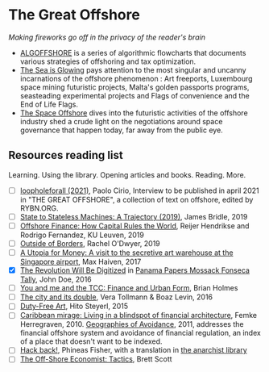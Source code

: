 # The Great Offshore

_Making fireworks go off in the privacy of the reader's brain_

* [ALGOFFSHORE](https://rybn.org/thegreatoffshore/index.php?ln=en&r=2.ALGOFFSHORES) is a series of algorithmic flowcharts that documents various strategies of offshoring and tax optimization.
* [The Sea is Glowing](https://rybn.org/thegreatoffshore/theseaisglowing/) pays attention to the most singular and uncanny incarnations of the offshore phenomenon : Art freeports, Luxembourg space mining futuristic projects, Malta's golden passports programs, seasteading experimental projects and Flags of convenience and the End of Life Flags.
* [The Space Offshore](https://alienocene.com/2022/03/30/the-space-offshore/) dives into the futuristic activities of the offshore industry shed a crude light on the negotiations around space governance that happen today, far away from the public eye.

## Resources reading list

Learning. Using the library. Opening articles and books. Reading. More.

- [ ] [loopholeforall (2021)](https://paolocirio.net/press/interviews/interview_2020-l4a.php), Paolo Cirio, Interview to be published in april 2021 in "THE GREAT OFFSHORE", a collection of text on offshore, edited by RYBN.ORG.
- [ ] [State to Stateless Machines: A Trajectory (2019)](https://aksioma.org/james-bridle-state-to-stateless-machines-a-trajectory), James Bridle, 2019
- [ ] [Offshore Finance: How Capital Rules the World](https://www.researchgate.net/publication/330713868_Offshore_Finance_How_Capital_Rules_the_World), Reijer Hendrikse and Rodrigo Fernandez, KU Leuven, 2019
- [ ] [Outside of Borders](https://www.academia.edu/38661325/OUTSIDE_OF_BORDERS), Rachel O'Dwyer, 2019
- [ ] [A Utopia for Money: A visit to the secretive art warehouse at the Singapore airport](https://publicseminar.org/2017/04/a-utopia-for-money/), Max Haiven, 2017
- [x] [The Revolution Will Be Digitized](https://cryptome.org/2016/05/2016-5-6-Statement-by-John-Doe.pdf) in [Panama Papers Mossack Fonseca Tally](https://cryptome.org/pp-mf/pp-mf-tally.htm), John Doe, 2016
- [ ] [You and me and the TCC: Finance and Urban Form](https://rcpp.lensbased.net/autoitalia/brian-holmes/), Brian Holmes
- [ ] [The city and its double](https://rcpp.lensbased.net/the-city-and-its-double-2/), Vera Tollmann & Boaz Levin, 2016
- [ ] [Duty-Free Art](https://www.e-flux.com/journal/63/60894/duty-free-art/), Hito Steyerl, 2015
- [ ] [Caribbean mirage: Living in a blindspot of financial architecture](http://femkeherregraven.net/wp-content/uploads/2017/11/caribbeanmirage_femke.pdf), Femke Herregraven, 2010. [Geographies of Avoidance](http://femkeherregraven.net/geographiesofavoidance/), 2011, addresses the financial offshore system and avoidance of financial regulation, an index of a place that doesn't want to be indexed.
- [ ] [Hack back!](https://unicornriot.ninja/wp-content/uploads/2019/11/hackback-announce-text.txt), Phineas Fisher, with a translation in [the anarchist library](https://theanarchistlibrary.org/library/subcowmandante-marcos-hack-back)
- [ ] [The Off-Shore Economist: Tactics](https://dmstfctn.net/toe/The_Offshore_Economist.pdf), Brett Scott
